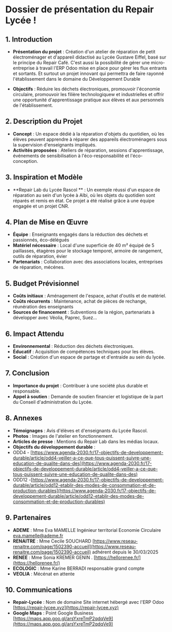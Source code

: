 # Dossier de présentation du Repair Lycée !

## 1. Introduction
- **Présentation du projet** : Création d'un atelier de réparation de petit électroménager et d'appareil didactisé au Lycée Gustave Eiffel, basé sur le principe du Repair Café. C'est aussi la possibilité de gérer une micro-entreprise à travail l'ERP Odoo mise en place pour gérer les flux entrants et sortants. Et surtout un projet innovant qui permettra de faire rayonné l'établissement dans le domaine du Développement Durable
  
- **Objectifs** : Réduire les déchets électroniques, promouvoir l'économie circulaire, promouvoir les filière technologiquew et industrielles et offrir une opportunité d'apprentissage pratique aux élèves et aux personnels de l'établissement.

## 2. Description du Projet
- **Concept** : Un espace dédié à la réparation d'objets du quotidien, où les élèves peuvent apprendre à réparer des appareils électroménagers sous la supervision d'enseignants impliqués.
- **Activités proposées** : Ateliers de réparation, sessions d'apprentissage, événements de sensibilisation à l'éco-responsabilité et l'éco-conception.

## 3. Inspiration et Modèle
- **Repair Lab du Lycée Rascol ** : Un exemple réussi d'un espace de réparation au sein d'un lycée à Albi, où les objets du quotidien sont réparés et remis en état. Ce projet a été réalisé grâce à une équipe engagée et un projet CNR.

## 4. Plan de Mise en Œuvre
- **Équipe** : Enseignants engagés dans la réduction des déchets et passionnés, éco-délégués
- **Matériel nécessaire** : Local  d'une superficie  de 40 m² équipé de 5 paillasses, étagères pour le stockage temporel, armoire de rangement, outils de réparation, évier
- **Partenariats** : Collaboration avec des associations locales, entreprises de réparation, mécénes.

## 5. Budget Prévisionnel
- **Coûts initiaux** : Aménagement de l'espace, achat d'outils et de matériel.
- **Coûts récurrents** : Maintenance, achat de pièces de rechange, réunération des enseignants 
- **Sources de financement** : Subventions de la région, partenariats à développer avec Véolia, Paprec, Suez...

## 6. Impact Attendu
- **Environnemental** : Réduction des déchets électroniques.
- **Éducatif** : Acquisition de compétences techniques pour les élèves.
- **Social** : Création d'un espace de partage et d'entraide au sein du lycée.

## 7. Conclusion
- **Importance du projet** : Contribuer à une société plus durable et responsable.
- **Appel à soutien** : Demande de soutien financier et logistique de la part du Conseil d'administration du Lycée.

## 8. Annexes
- **Témoignages** : Avis d'élèves et d'enseignants du Lycée Rascol.
- **Photos** : Images de l'atelier en fonctionnement.
- **Articles de presse** : Mentions du Repair Lab dans les médias locaux.
- **Objectifs du développement durable** :
- ODD4 - [https://www.agenda-2030.fr/17-objectifs-de-developpement-durable/article/odd4-veiller-a-ce-que-tous-puissent-suivre-une-education-de-qualite-dans-des](https://www.agenda-2030.fr/17-objectifs-de-developpement-durable/article/odd4-veiller-a-ce-que-tous-puissent-suivre-une-education-de-qualite-dans-des)
- ODD12 -[https://www.agenda-2030.fr/17-objectifs-de-developpement-durable/article/odd12-etablir-des-modes-de-consommation-et-de-production-durables](https://www.agenda-2030.fr/17-objectifs-de-developpement-durable/article/odd12-etablir-des-modes-de-consommation-et-de-production-durables)

## 9. Partenaires 
- **ADEME** : Mme Eva MAMELLE Ingénieur territorial Economie Circulaire [eva.mamelle@ademe.fr](eva.mamelle@ademe.fr)
- **RENAITRE** : Mme Cecile SOUCHARD [https://www.reseau-renaitre.com/page/1502390-accueil](https://www.reseau-renaitre.com/page/1502390-accueil) adhérent depuis le 30/03/2025
- **RENEE** : Mme Sonia KREMER GENIN . [https://hellorenee.fr/](https://hellorenee.fr/)
- **ECOLOGIC** : Mme Karine BERRADI responsable grand compte 
- **VEOLIA** : Mécénat en attente

## 10. Communications 
- **Repair-Lycée** : Nom de domaine Site internet hébergé avec l'ERP Odoo [https://repair-lycee.xyz](https://repair-lycee.xyz)
- **Google Maps** : Point Google Business [https://maps.app.goo.gl/arsYxreTmP2qdqVe9](https://maps.app.goo.gl/arsYxreTmP2qdqVe9)
